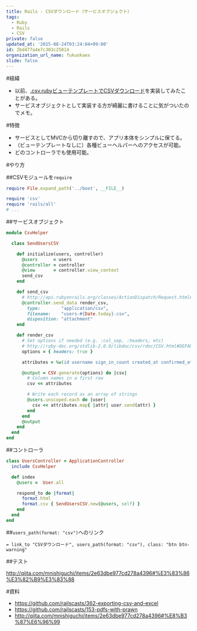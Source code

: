 ```yaml
---
title: Rails - CSVダウンロード（サービスオブジェクト）
tags:
  - Ruby
  - Rails
  - CSV
private: false
updated_at: '2015-08-24T03:24:04+09:00'
id: 2bd477a4e7c303c25014
organization_url_name: fukuokaex
slide: false
---
```



#経緯

- 以前、[.csv.rubyビューテンプレートでCSVダウンロード](http://qiita.com/mnishiguchi/items/2e63dbe977cd278a4396)を実装してみたことがある。
- サービスオブジェクトとして実装する方が綺麗に書けることに気がついたのでメモ。

#特徴

- サービスとしてMVCから切り離すので、アプリ本体をシンプルに保てる。
- （ビューテンプレートなしに）各種ビューヘルパーへのアクセスが可能。
- どのコントローラでも使用可能。

#やり方

##CSVモジュールを`require`

```rb:/config/application.rb
require File.expand_path('../boot', __FILE__)

require 'csv'
require 'rails/all'
# ...
```

##サービスオブジェクト

```rb:/app/helpers/csv_helper.rb
module CsvHelper

  class SendUsersCSV

    def initialize(users, controller)
      @users      = users
      @controller = controller
      @view       = controller.view_context
      send_csv
    end

    def send_csv
      # http://api.rubyonrails.org/classes/ActionDispatch/Request.html#method-i-headers
      @controller.send_data render_csv,
        type:        "application/csv",
        filename:    "users-#{Date.today}.csv",
        disposition: "attachment"
    end

    def render_csv
      # Set options if needed (e.g. :col_sep, :headers, etc)
      # http://ruby-doc.org/stdlib-2.0.0/libdoc/csv/rdoc/CSV.html#DEFAULT_OPTIONS
      options = { headers: true }

      attributes = %w(id username sign_in_count created_at confirmed_at updated_at)

      @output = CSV.generate(options) do |csv|
        # Column names in a first row
        csv << attributes

        # Write each record as an array of strings
        @users.unscoped.each do |user|
          csv << attributes.map{ |attr| user.send(attr) }
        end
      end
      @output
    end
  end
end
```

##コントローラ

```rb
class UsersController < ApplicationController
  include CsvHelper

  def index
    @users =  User.all

    respond_to do |format|
      format.html
      format.csv { SendUsersCSV.new(@users, self) }
    end
  end
end
```

##`users_path(format: "csv")`へのリンク

```rb:/app/views/users/index.html.haml
= link_to "CSVダウンロード", users_path(format: "csv"), class: "btn btn-warning"
```

##テスト

http://qiita.com/mnishiguchi/items/2e63dbe977cd278a4396#%E3%83%86%E3%82%B9%E3%83%88

#資料

- https://github.com/railscasts/362-exporting-csv-and-excel
- https://github.com/railscasts/153-pdfs-with-prawn
- http://qiita.com/mnishiguchi/items/2e63dbe977cd278a4396#%E8%B3%87%E6%96%99
